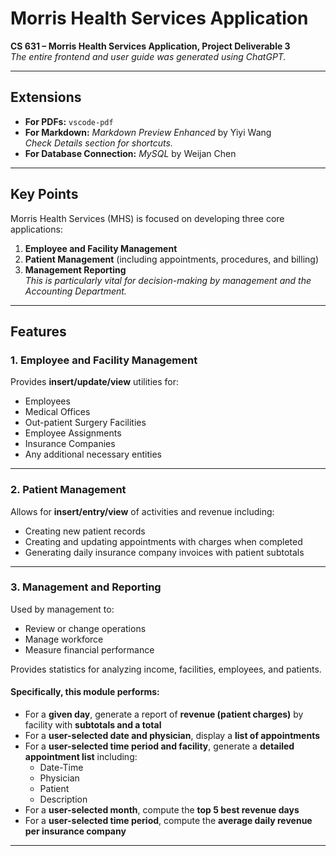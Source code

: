 # Morris Health Services Application

**CS 631 – Morris Health Services Application, Project Deliverable 3**  
*The entire frontend and user guide was generated using ChatGPT.*

---

## Extensions

- **For PDFs:** `vscode-pdf`
- **For Markdown:** *Markdown Preview Enhanced* by Yiyi Wang  
  _Check Details section for shortcuts._
- **For Database Connection:** *MySQL* by Weijan Chen

---

## Key Points

Morris Health Services (MHS) is focused on developing three core applications:

1. **Employee and Facility Management**
2. **Patient Management** (including appointments, procedures, and billing)
3. **Management Reporting**  
   _This is particularly vital for decision-making by management and the Accounting Department._

---

## Features

### 1. Employee and Facility Management

Provides **insert/update/view** utilities for:

- Employees  
- Medical Offices  
- Out-patient Surgery Facilities  
- Employee Assignments  
- Insurance Companies  
- Any additional necessary entities  

---

### 2. Patient Management

Allows for **insert/entry/view** of activities and revenue including:

- Creating new patient records  
- Creating and updating appointments with charges when completed  
- Generating daily insurance company invoices with patient subtotals  

---

### 3. Management and Reporting

Used by management to:

- Review or change operations  
- Manage workforce  
- Measure financial performance  

Provides statistics for analyzing income, facilities, employees, and patients.

#### Specifically, this module performs:

- For a **given day**, generate a report of **revenue (patient charges)** by facility with **subtotals and a total**
- For a **user-selected date and physician**, display a **list of appointments**
- For a **user-selected time period and facility**, generate a **detailed appointment list** including:
  - Date-Time  
  - Physician  
  - Patient  
  - Description  
- For a **user-selected month**, compute the **top 5 best revenue days**
- For a **user-selected time period**, compute the **average daily revenue per insurance company**

---
